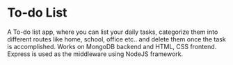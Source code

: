 # To-do List

A To-do list app, where you can list your daily tasks, categorize them into different routes like home, school, office etc.. and delete them once the task is accomplished.
Works on MongoDB backend and HTML, CSS frontend. Express is used as the middleware using NodeJS framework.

